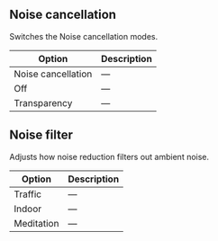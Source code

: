 ## Noise cancellation

Switches the Noise cancellation modes.

| Option             | Description |
| ------------------ | ----------- |
| Noise cancellation | —           |
| Off                | —           |
| Transparency       | —           |

## Noise filter

Adjusts how noise reduction filters out ambient noise.

| Option     | Description |
| ---------- | ----------- |
| Traffic    | —           |
| Indoor     | —           |
| Meditation | —           |